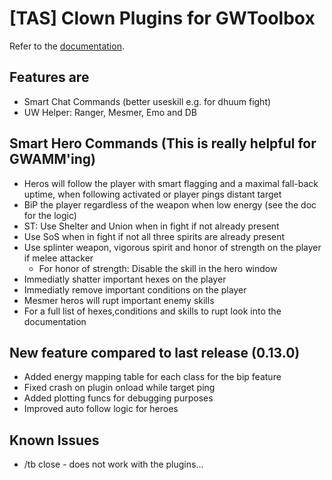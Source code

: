 # [TAS] Clown Plugins for GWToolbox

Refer to the [documentation](https://franneck94.github.io/GwToolbox_HelperPlugins/).

## Features are

- Smart Chat Commands (better useskill e.g. for dhuum fight)
- UW Helper: Ranger, Mesmer, Emo and DB

## Smart Hero Commands (This is really helpful for GWAMM'ing)

- Heros will follow the player with smart flagging and a maximal fall-back uptime, when following activated or player pings distant target
- BiP the player regardless of the weapon when low energy (see the doc for the logic)
- ST: Use Shelter and Union when in fight if not already present
- Use SoS when in fight if not all three spirits are already present
- Use splinter weapon, vigorous spirit and honor of strength on the player if melee attacker
  - For honor of strength: Disable the skill in the hero window
- Immediatly shatter important hexes on the player
- Immediatly remove important conditions on the player
- Mesmer heros will rupt important enemy skills
- For a full list of hexes,conditions and skills to rupt look into the documentation

## New feature compared to last release (0.13.0)

- Added energy mapping table for each class for the bip feature
- Fixed crash on plugin onload while target ping
- Added plotting funcs for debugging purposes
- Improved auto follow logic for heroes

## Known Issues

- /tb close - does not work with the plugins...

